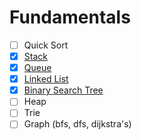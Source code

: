 # Fundamentals

- [ ] Quick Sort
- [x] [Stack](./stack/)
- [x] [Queue](./queue/)
- [x] [Linked List](./linked-list/)
- [x] [Binary Search Tree](./binary-search-tree/)
- [ ] Heap
- [ ] Trie
- [ ] Graph (bfs, dfs, dijkstra's)